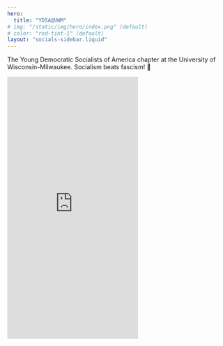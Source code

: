 ```yaml
---
hero:
  title: "YDSA@UWM"
# img: "/static/img/hero/index.png" (default)
# color: "red-tint-1" (default)
layout: "socials-sidebar.liquid"
---
```


The Young Democratic Socialists of America chapter at the University of Wisconsin-Milwaukee. Socialism beats fascism! 🌹

<iframe src="https://calendar.google.com/calendar/embed?height=600&wkst=1&ctz=America%2FChicago&showPrint=0&title=YDSA%40UWM%20Public%20Calendar&src=dXdtZHNhQGdtYWlsLmNvbQ&src=Zjk1N2IzMWY0YzkyMWFjZGJhNDQwNTQ0MzVkNjVmODZlMjQ4NWM2MmFhYjhiZTZjMDM3NGIyZTk4NTEyNDIwNUBncm91cC5jYWxlbmRhci5nb29nbGUuY29t&color=%23D50000&color=%239E69AF" style="border-width:0" height="600" frameborder="0" scrolling="no"></iframe>
